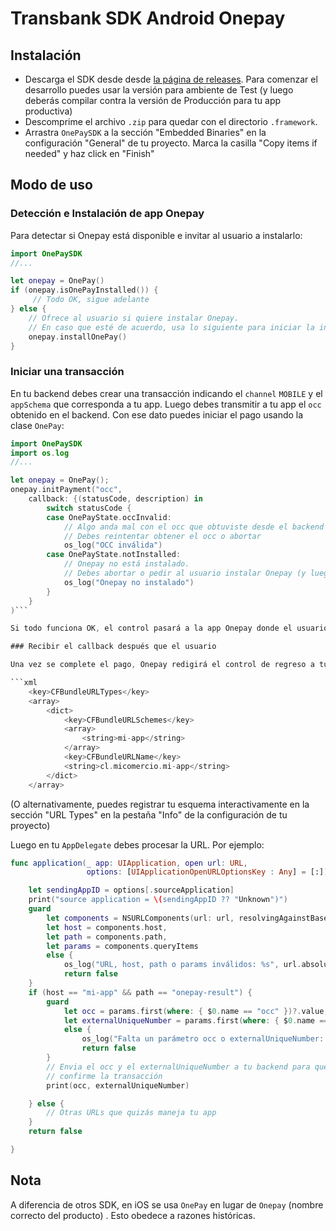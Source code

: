 # Transbank SDK Android Onepay

## Instalación

- Descarga el SDK desde desde [la página de releases](https://github.com/TransbankDevelopers/transbank-sdk-ios-onepay/releases). Para comenzar el desarrollo puedes usar la versión para ambiente de Test (y luego deberás compilar contra la versión de Producción para tu app productiva)
- Descomprime el archivo `.zip` para quedar con el directorio `.framework`.
- Arrastra `OnePaySDK` a la sección "Embedded Binaries" en la configuración "General" de tu proyecto. Marca la casilla "Copy items if needed" y haz click en "Finish"

## Modo de uso  

### Detección e Instalación de app Onepay

Para detectar si Onepay está disponible e invitar al usuario a instalarlo:

```swift
import OnePaySDK
//...

let onepay = OnePay()
if (onepay.isOnePayInstalled()) {
     // Todo OK, sigue adelante             
} else {
    // Ofrece al usuario si quiere instalar Onepay. 
    // En caso que esté de acuerdo, usa lo siguiente para iniciar la instalación:
    onepay.installOnePay()
}
```

### Iniciar una transacción

En tu backend debes crear una transacción indicando el `channel` `MOBILE` y el `appSchema` que corresponda a tu app. Luego debes transmitir a tu app el `occ` obtenido en el backend. Con ese dato puedes iniciar el pago usando la clase `OnePay`:

```swift
import OnePaySDK
import os.log
//...

let onepay = OnePay();
onepay.initPayment("occ",
    callback: {(statusCode, description) in
        switch statusCode {
        case OnePayState.occInvalid:
            // Algo anda mal con el occ que obtuviste desde el backend
            // Debes reintentar obtener el occ o abortar        
            os_log("OCC inválida")
        case OnePayState.notInstalled:
            // Onepay no está instalado.
            // Debes abortar o pedir al usuario instalar Onepay (y luego reintentar initPayment)        
            os_log("Onepay no instalado")
        }
    }
)```

Si todo funciona OK, el control pasará a la app Onepay donde el usuario podrá autorizar la transacción.

### Recibir el callback después que el usuario

Una vez se complete el pago, Onepay redigirá el control de regreso a tu app mediante el `appSchema` indicado en el backend al crear la transacción. Tu debes registrar ese esquema en tu app móvil y procesar la invocación cuando ocurra. Por ejemplo, si tu `appSchema` fuera `mi-app://mi-app/onepay-result` debes agregar algo como lo siguiente a tu `Info.plist`:

```xml
	<key>CFBundleURLTypes</key>
	<array>
		<dict>
			<key>CFBundleURLSchemes</key>
			<array>
				<string>mi-app</string>
			</array>
			<key>CFBundleURLName</key>
			<string>cl.micomercio.mi-app</string>
		</dict>
	</array>
 ```
(O alternativamente, puedes registrar tu esquema interactivamente en la sección "URL Types" en la pestaña "Info" de la configuración de tu proyecto)


Luego en tu `AppDelegate` debes procesar la URL. Por ejemplo:

```swift
func application(_ app: UIApplication, open url: URL,
                 options: [UIApplicationOpenURLOptionsKey : Any] = [:]) -> Bool {

    let sendingAppID = options[.sourceApplication]
    print("source application = \(sendingAppID ?? "Unknown")")
    guard
        let components = NSURLComponents(url: url, resolvingAgainstBaseURL: true),
        let host = components.host,
        let path = components.path,
        let params = components.queryItems
        else {
            os_log("URL, host, path o params inválidos: %s", url.absoluteString)
            return false
    }
    if (host == "mi-app" && path == "onepay-result") {
        guard
            let occ = params.first(where: { $0.name == "occ" })?.value,
            let externalUniqueNumber = params.first(where: { $0.name == "externalUniqueNumber" })?.value
            else {
                os_log("Falta un parámetro occ o externalUniqueNumber: %s", url.absoluteString)
                return false
        }
        // Envia el occ y el externalUniqueNumber a tu backend para que
        // confirme la transacción
        print(occ, externalUniqueNumber)

    } else {
        // Otras URLs que quizás maneja tu app
    }
    return false

}
```

## Nota

A diferencia de otros SDK, en iOS se usa `OnePay` en lugar de `Onepay` (nombre correcto del producto) . Esto obedece a razones históricas.
